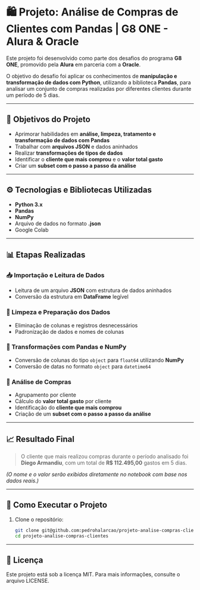 # 🛍️ Projeto: Análise de Compras de Clientes com Pandas | G8 ONE - Alura & Oracle

Este projeto foi desenvolvido como parte dos desafios do programa **G8 ONE**, promovido pela **Alura** em parceria com a **Oracle**.

O objetivo do desafio foi aplicar os conhecimentos de **manipulação e transformação de dados com Python**, utilizando a biblioteca **Pandas**, para analisar um conjunto de compras realizadas por diferentes clientes durante um período de 5 dias.

---

## 🎯 Objetivos do Projeto

- Aprimorar habilidades em **análise, limpeza, tratamento e transformação de dados com Pandas**
- Trabalhar com **arquivos JSON** e dados aninhados
- Realizar **transformações de tipos de dados**
- Identificar o **cliente que mais comprou** e o **valor total gasto**
- Criar um **subset com o passo a passo da análise**

---

## ⚙️ Tecnologias e Bibliotecas Utilizadas

- **Python 3.x**
- **Pandas**
- **NumPy**
- Arquivo de dados no formato **.json**
- Google Colab

---

## 📊 Etapas Realizadas

### 📥 Importação e Leitura de Dados

- Leitura de um arquivo **JSON** com estrutura de dados aninhados
- Conversão da estrutura em **DataFrame** legível

### 🧹 Limpeza e Preparação dos Dados

- Eliminação de colunas e registros desnecessários
- Padronização de dados e nomes de colunas

### 🔄 Transformações com Pandas e NumPy

- Conversão de colunas do tipo `object` para `float64` utilizando **NumPy**
- Conversão de datas no formato `object` para `datetime64`

### 🔎 Análise de Compras

- Agrupamento por cliente
- Cálculo do **valor total gasto** por cliente
- Identificação do **cliente que mais comprou**
- Criação de um **subset com o passo a passo da análise**

---

## 📈 Resultado Final

> O cliente que mais realizou compras durante o período analisado foi **Diego Armandiu**, com um total de **R$ 112.495,00** gastos em 5 dias.

*(O nome e o valor serão exibidos diretamente no notebook com base nos dados reais.)*


---

## 🚀 Como Executar o Projeto

1. Clone o repositório:
   ```bash
   git clone git@github.com:pedrohalarcao/projeto-analise-compras-clientes.git
   cd projeto-analise-compras-clientes

---

## 📝 Licença

Este projeto está sob a licença MIT. Para mais informações, consulte o arquivo LICENSE.




